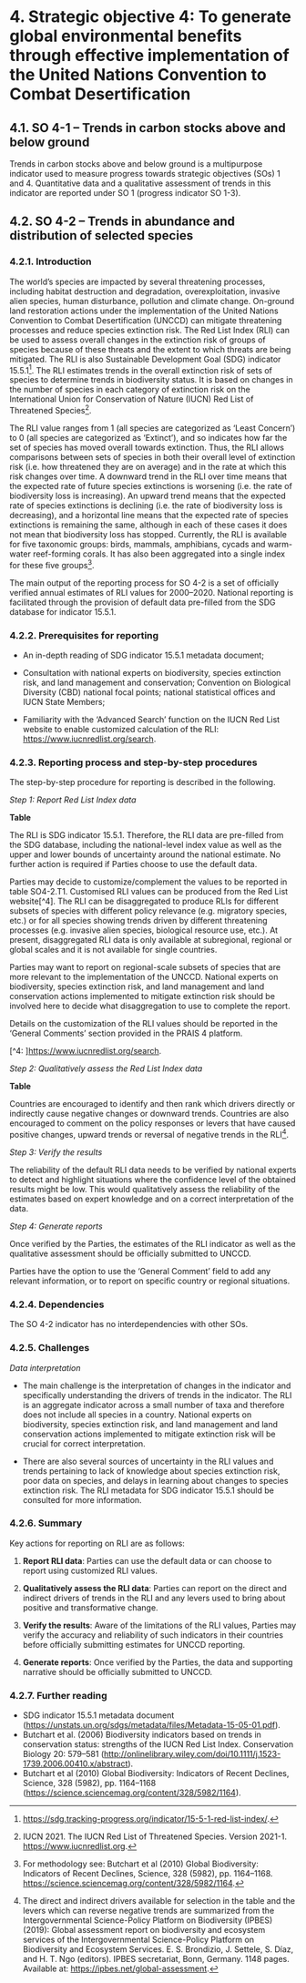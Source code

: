 # 4. Strategic objective 4: To generate global environmental benefits through effective implementation of the United Nations Convention to Combat Desertification

## 4.1. SO 4-1 – Trends in carbon stocks above and below ground

Trends in carbon stocks above and below ground is a multipurpose indicator used to measure progress towards strategic objectives (SOs) 1 and 4. Quantitative data and a qualitative assessment of trends in this indicator are reported under SO 1 (progress indicator SO 1-3).

## 4.2. SO 4-2 – Trends in abundance and distribution of selected species

### 4.2.1. 	Introduction

The world’s species are impacted by several threatening processes, including habitat destruction and degradation, overexploitation, invasive alien species, human disturbance, pollution and climate change. On-ground land restoration actions under the implementation of the United Nations Convention to Combat Desertification (UNCCD) can mitigate threatening processes and reduce species extinction risk. The Red List Index (RLI) can be used to assess overall changes in the extinction risk of groups of species because of these threats and the extent to which threats are being mitigated. The RLI is also Sustainable Development Goal (SDG) indicator 15.5.1[^1].  The RLI estimates trends in the overall extinction risk of sets of species to determine trends in biodiversity status. It is based on changes in the number of species in each category of extinction risk on the International Union for Conservation of Nature (IUCN) Red List of Threatened Species[^2]. 

The RLI value ranges from 1 (all species are categorized as ‘Least Concern’) to 0 (all species are categorized as ‘Extinct’), and so indicates how far the set of species has moved overall towards extinction. Thus, the RLI allows comparisons between sets of species in both their overall level of extinction risk (i.e. how threatened they are on average) and in the rate at which this risk changes over time. A downward trend in the RLI over time means that the expected rate of future species extinctions is worsening (i.e. the rate of biodiversity loss is increasing). An upward trend means that the expected rate of species extinctions is declining (i.e. the rate of biodiversity loss is decreasing), and a horizontal line means that the expected rate of species extinctions is remaining the same, although in each of these cases it does not mean that biodiversity loss has stopped. Currently, the RLI is available for five taxonomic groups: birds, mammals, amphibians, cycads and warm-water reef-forming corals. It has also been aggregated into a single index for these five groups[^3]. 

The main output of the reporting process for SO 4-2 is a set of officially verified annual estimates of RLI values for 2000–2020. National reporting is facilitated through the provision of default data pre-filled from the SDG database for indicator 15.5.1.

[^1]: https://sdg.tracking-progress.org/indicator/15-5-1-red-list-index/.
[^2]: IUCN 2021. The IUCN Red List of Threatened Species. Version 2021-1. https://www.iucnredlist.org.
[^3]: For methodology see: Butchart et al (2010) Global Biodiversity: Indicators of Recent Declines, Science, 328 (5982), pp. 1164–1168. https://science.sciencemag.org/content/328/5982/1164. 

### 4.2.2. 	Prerequisites for reporting

- An in-depth reading of SDG indicator 15.5.1 metadata document;

- Consultation with national experts on biodiversity, species extinction risk, and land management and conservation; Convention on Biological Diversity (CBD) national focal points; national statistical offices and IUCN State Members;

- Familiarity with the ‘Advanced Search’ function on the IUCN Red List website to enable customized calculation of the RLI: https://www.iucnredlist.org/search.

### 4.2.3. 	Reporting process and step-by-step procedures

The step-by-step procedure for reporting is described in the following.

_Step 1: Report Red List Index data_

**Table**

The RLI is SDG indicator 15.5.1. Therefore, the RLI data are pre-filled from the SDG database, including the national-level index value as well as the upper and lower bounds of uncertainty around the national estimate. No further action is required if Parties choose to use the default data. 

Parties may decide to customize/complement the values to be reported in table SO4-2.T1. Customised RLI values can be produced from the Red List website[^4].  The RLI can be disaggregated to produce RLIs for different subsets of species with different policy relevance (e.g. migratory species, etc.) or for all species showing trends driven by different threatening processes (e.g. invasive alien species, biological resource use, etc.). At present, disaggregated RLI data is only available at subregional, regional or global scales and it is not available for single countries.

Parties may want to report on regional-scale subsets of species that are more relevant to the implementation of the UNCCD. National experts on biodiversity, species extinction risk, and land management and land conservation actions implemented to mitigate extinction risk should be involved here to decide what disaggregation to use to complete the report. 

Details on the customization of the RLI values should be reported in the ‘General Comments’ section provided in the PRAIS 4 platform.

[^4: ]https://www.iucnredlist.org/search. 

_Step 2: Qualitatively assess the Red List Index data_

**Table**

Countries are encouraged to identify and then rank which drivers directly or indirectly cause negative changes or downward trends. Countries are also encouraged to comment on the policy responses or levers that have caused positive changes, upward trends or reversal of negative trends in the RLI[^5]. 

[^5]: The direct and indirect drivers available for selection in the table and the levers which can reverse negative trends are summarized from the Intergovernmental Science-Policy Platform on Biodiversity (IPBES) (2019): Global assessment report on biodiversity and ecosystem services of the Intergovernmental Science-Policy Platform on Biodiversity and Ecosystem Services. E. S. Brondizio, J. Settele, S. Díaz, and H. T. Ngo (editors). IPBES secretariat, Bonn, Germany. 1148 pages. Available at: https://ipbes.net/global-assessment.

_Step 3:  Verify the results_ 

The reliability of the default RLI data needs to be verified by national experts to detect and highlight situations where the confidence level of the obtained results might be low. This would qualitatively assess the reliability of the estimates based on expert knowledge and on a correct interpretation of the data. 
 
_Step 4: Generate reports_

Once verified by the Parties, the estimates of the RLI indicator as well as the qualitative assessment should be officially submitted to UNCCD.    

Parties have the option to use the ‘General Comment’ field to add any relevant information, or to report on specific country or regional situations. 

### 4.2.4. Dependencies 

The SO 4-2 indicator has no interdependencies with other SOs. 

### 4.2.5. Challenges

_Data interpretation_

- The main challenge is the interpretation of changes in the indicator and specifically understanding the drivers of trends in the indicator. The RLI is an aggregate indicator across a small number of taxa and therefore does not include all species in a country. National experts on biodiversity, species extinction risk, and land management and land conservation actions implemented to mitigate extinction risk will be crucial for correct interpretation.

- There are also several sources of uncertainty in the RLI values and trends pertaining to lack of knowledge about species extinction risk, poor data on species, and delays in learning about changes to species extinction risk. The RLI metadata for SDG indicator 15.5.1 should be consulted for more information.

### 4.2.6. Summary

Key actions for reporting on RLI are as follows: 

1.	**Report RLI data**: Parties can use the default data or can choose to report using customized RLI values. 

2.	**Qualitatively assess the RLI data**: Parties can report on the direct and indirect drivers of trends in the RLI and any levers used to bring about positive and transformative change.

3.	**Verify the results**: Aware of the limitations of the RLI values, Parties may verify the accuracy and reliability of such indicators in their countries before officially submitting estimates for UNCCD reporting. 

4.	**Generate reports**: Once verified by the Parties, the data and supporting narrative should be officially submitted to UNCCD.

### 4.2.7. Further reading

- SDG indicator 15.5.1 metadata document (https://unstats.un.org/sdgs/metadata/files/Metadata-15-05-01.pdf).
- Butchart et al. (2006) Biodiversity indicators based on trends in conservation status: strengths of the IUCN Red List Index. Conservation Biology 20: 579–581 (http://onlinelibrary.wiley.com/doi/10.1111/j.1523-1739.2006.00410.x/abstract).  
- Butchart et al (2010) Global Biodiversity: Indicators of Recent Declines, Science, 328 (5982), pp. 1164–1168 (https://science.sciencemag.org/content/328/5982/1164). 




